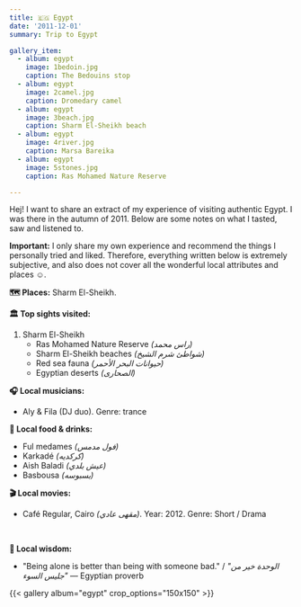 ```yaml
---
title: 🇪🇬 Egypt
date: '2011-12-01'
summary: Trip to Egypt

gallery_item:
  - album: egypt
    image: 1bedoin.jpg
    caption: The Bedouins stop
  - album: egypt
    image: 2camel.jpg
    caption: Dromedary camel
  - album: egypt
    image: 3beach.jpg
    caption: Sharm El-Sheikh beach
  - album: egypt
    image: 4river.jpg
    caption: Marsa Bareika
  - album: egypt
    image: 5stones.jpg
    caption: Ras Mohamed Nature Reserve

---
```

Hej! I want to share an extract of my experience of visiting authentic Egypt. I was there in the autumn of 2011. Below are some notes on what I tasted, saw and listened to. 

<b>Important:</b> I only share my own experience and recommend the things I personally tried and liked. Therefore, everything written below is extremely subjective, and also does not cover all the wonderful local attributes and places ☺️. 

<b>🗺 Places:</b> Sharm El-Sheikh.<br>

<b>🏛 Top sights visited: </b>
1. Sharm El-Sheikh
    - Ras Mohamed Nature Reserve <i>(راس محمد)</i>
    - Sharm El-Sheikh beaches <i>(شواطئ شرم الشيخ)</i>
    - Red sea fauna <i>(حيوانات البحر الأحمر)</i>
    - Egyptian deserts <i>(الصحارى)</i>


<b>🎧 Local musicians: </b>
- Aly & Fila (DJ duo). Genre: trance

<b>🥘 Local food & drinks: </b>
- Ful medames <i>(فول مدمس)</i>
- Karkadé <i>(كركديه)</i>
- Aish Baladi <i>(عيش بلدي)</i>
- Basbousa <i>(بسبوسه)</i>

<b>🎬 Local movies:</b>
- Café Regular, Cairo <i>(مقهى عادي)</i>. Year: 2012. Genre: Short / Drama
<br>

<b>🦉 Local wisdom:</b>
- "Being alone is better than being with someone bad." / <i>"الوحدة خير من جليس السوء"</i> — Egyptian proverb

{{< gallery album="egypt" crop_options="150x150" >}}
   

